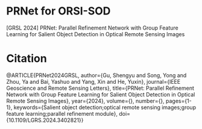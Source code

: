 # PRNet for ORSI-SOD
[GRSL 2024] PRNet: Parallel Refinement Network with Group Feature Learning for Salient Object Detection in Optical Remote Sensing Images

# Citation
  @ARTICLE{PRNet2024GRSL,
    author={Gu, Shengyu and Song, Yong and Zhou, Ya and Bai, Yashuo and Yang, Xin and He, Yuxin},
    journal={IEEE Geoscience and Remote Sensing Letters}, 
    title={PRNet: Parallel Refinement Network with Group Feature Learning for Salient Object Detection in Optical Remote Sensing Images}, 
    year={2024},
    volume={},
    number={},
    pages={1-1},
    keywords={Salient object detection;optical remote sensing images;group feature learning;parallel refinement module},
    doi={10.1109/LGRS.2024.3402821}}
